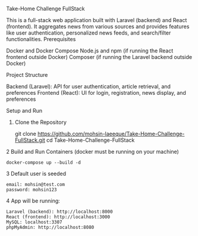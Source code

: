 Take-Home Challenge FullStack

This is a full-stack web application built with Laravel (backend) and React (frontend). It aggregates news from various sources and provides features like user authentication, personalized news feeds, and search/filter functionalities.
Prerequisites

Docker and Docker Compose
Node.js and npm (if running the React frontend outside Docker)
Composer (if running the Laravel backend outside Docker)

Project Structure

Backend (Laravel): API for user authentication, article retrieval, and preferences
Frontend (React): UI for login, registration, news display, and preferences

Setup and Run
1. Clone the Repository


    git clone https://github.com/mohsin-laeeque/Take-Home-Challenge-FullStack.git
    cd Take-Home-Challenge-FullStack


2 Build and Run Containers (docker must be running on your machine)

    docker-compose up --build -d

3 Default user is seeded 

    email: mohsin@test.com
    password: mohsin123

4 App will be running:

    Laravel (backend): http://localhost:8000
    React (frontend): http://localhost:3000
    MySQL: localhost:3307
    phpMyAdmin: http://localhost:8080